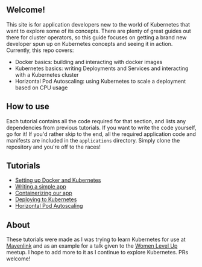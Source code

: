 ## Welcome!
This site is for application developers new to the world of Kubernetes that want to explore some of its concepts. There are plenty of great guides out there for cluster operators, so this guide focuses on getting a brand new developer spun up on Kubernetes concepts and seeing it in action. Currently, this repo covers:

- Docker basics: building and interacting with docker images
- Kubernetes basics: writing Deployments and Services and interacting with a Kubernetes cluster
- Horizontal Pod Autoscaling: using Kubernetes to scale a deployment based on CPU usage

## How to use
Each tutorial contains all the code required for that section, and lists any dependencies from previous tutorials. If you want to write the code yourself, go for it! If you'd rather skip to the end, all the required application code and manifests are included in the `applications` directory. Simply clone the repository and you're off to the races!

## Tutorials
- [Setting up Docker and Kubernetes](./tutorials/1-setting-up-docker-and-kubernetes.md)
- [Writing a simple app](./tutorials/2-writing-a-simple-app)
- [Containerizing our app](./tutorials/3-containerizing-our-app.md)
- [Deploying to Kubernetes](./tutorials/4-deploying-to-kubernetes.md)
- [Horizontal Pod Autoscaling](./tutorials/5-horizontal-auto-scaling.md)

## About
These tutorials were made as I was trying to learn Kubernetes for use at [Mavenlink](https://www.mavenlink.com) and as an example for a talk given to the [Women Level Up](http://womenlevelup.com/) meetup. I hope to add more to it as I continue to explore Kubernetes. PRs welcome!
